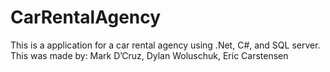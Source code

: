 # CarRentalAgency
This is a application for a car rental agency using .Net, C#, and SQL server.
This was made by:
Mark D’Cruz, Dylan Woluschuk, Eric Carstensen
